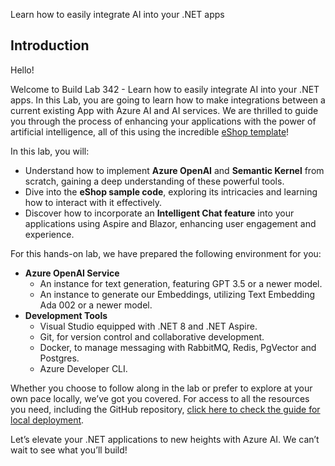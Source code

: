 Learn how to easily integrate AI into your .NET apps

## Introduction

Hello!

Welcome to Build Lab 342 - Learn how to easily integrate AI into your .NET apps. In this Lab, you are going to learn how to make integrations between a current existing App with Azure AI and AI services. We are thrilled to guide you through the process of enhancing your applications with the power of artificial intelligence, all of this using the incredible [eShop template](https://github.com/dotnet/eshop)!

In this lab, you will:

- Understand how to implement **Azure OpenAI** and **Semantic Kernel** from scratch, gaining a deep understanding of these powerful tools.
- Dive into the **eShop sample code**, exploring its intricacies and learning how to interact with it effectively.
- Discover how to incorporate an **Intelligent Chat feature** into your applications using Aspire and Blazor, enhancing user engagement and experience.

For this hands-on lab, we have prepared the following environment for you:

- **Azure OpenAI Service**
  - An instance for text generation, featuring GPT 3.5 or a newer model.
  - An instance to generate our Embeddings, utilizing Text Embedding Ada 002 or a newer model.
- **Development Tools**
  - Visual Studio equipped with .NET 8 and .NET Aspire.
  - Git, for version control and collaborative development.
  - Docker, to manage messaging with RabbitMQ, Redis, PgVector and Postgres.
  - Azure Developer CLI.

Whether you choose to follow along in the lab or prefer to explore at your own pace locally, we’ve got you covered. For access to all the resources you need, including the GitHub repository, [click here to check the guide for local deployment](https://github.com/Azure-Samples/eShop-AI-Lab-Build2024).

Let’s elevate your .NET applications to new heights with Azure AI. We can’t wait to see what you’ll build!
